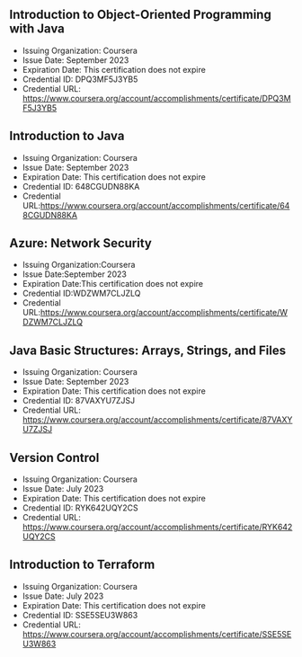 ## Introduction to Object-Oriented Programming with Java
- Issuing Organization: Coursera
- Issue Date: September 2023
- Expiration Date: This certification does not expire
- Credential ID: DPQ3MF5J3YB5
- Credential URL: https://www.coursera.org/account/accomplishments/certificate/DPQ3MF5J3YB5

## Introduction to Java
- Issuing Organization: Coursera
- Issue Date: September 2023
- Expiration Date: This certification does not expire
- Credential ID: 648CGUDN88KA
- Credential URL:https://www.coursera.org/account/accomplishments/certificate/648CGUDN88KA

## Azure: Network Security
- Issuing Organization:Coursera
- Issue Date:September 2023
- Expiration Date:This certification does not expire
- Credential ID:WDZWM7CLJZLQ
- Credential URL:https://www.coursera.org/account/accomplishments/certificate/WDZWM7CLJZLQ

## Java Basic Structures: Arrays, Strings, and Files
- Issuing Organization: Coursera
- Issue Date: September 2023
- Expiration Date: This certification does not expire
- Credential ID: 87VAXYU7ZJSJ
- Credential URL: https://www.coursera.org/account/accomplishments/certificate/87VAXYU7ZJSJ

 ## Version Control
- Issuing Organization: Coursera
- Issue Date: July 2023
- Expiration Date: This certification does not expire
- Credential ID: RYK642UQY2CS
- Credential URL: https://www.coursera.org/account/accomplishments/certificate/RYK642UQY2CS

## Introduction to Terraform
- Issuing Organization: Coursera
- Issue Date: July 2023
- Expiration Date: This certification does not expire
- Credential ID: SSE5SEU3W863
- Credential URL: https://www.coursera.org/account/accomplishments/certificate/SSE5SEU3W863
